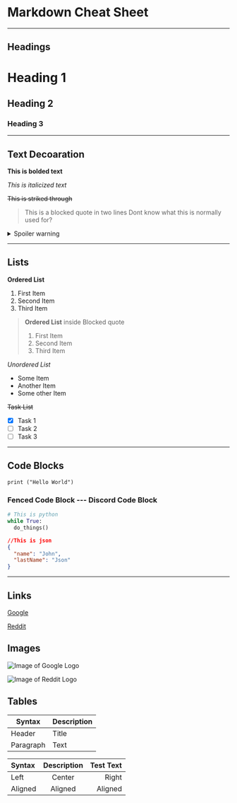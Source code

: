 # Markdown Cheat Sheet

---

## Headings

# Heading 1

## Heading 2

### Heading 3

---

## Text Decoaration
**This is bolded text**

*This is italicized text*

~~This is striked through~~

> This is a blocked quote
> in two lines
> Dont know what this is normally used for?

<details>
  <summary>Spoiler warning</summary>
  
  Spoiler text. Note that it's important to have a space after the summary tag. You should be able to write any markdown you want inside the `<details>` tag... just make sure you close `<details>` afterward.
  
  ```javascript
  console.log("I'm a code block!");
  ```
  
</details>

---

## Lists

**Ordered List**
1. First Item
2. Second Item
3. Third Item

> **Ordered List** inside Blocked quote
> 1. First Item
> 2. Second Item
> 3. Third Item

*Unordered List*
- Some Item
- Another Item
- Some other Item

~~Task List~~
- [x] Task 1
- [ ] Task 2
- [ ] Task 3

---
## Code Blocks


`print ("Hello World")`

### Fenced Code Block --- Discord Code Block
```py
# This is python
while True:
  do_things()
```

```json
//This is json
{
  "name": "John",
  "lastName": "Json"
}
```

---

## Links
[Google](https://www.google.com)

[Reddit](https://www.reddit.com)

## Images

![Image of Google Logo](https://www.google.com/images/branding/googlelogo/2x/googlelogo_color_160x56dp.png)

![Image of Reddit Logo](https://pbs.twimg.com/profile_images/1333471260483801089/OtTAJXEZ_400x400.jpg)

## Tables

| Syntax | Description |
| ----------- | ----------- |
| Header | Title |
| Paragraph | Text |


| Syntax      | Description | Test Text     |
| :--        |    :----:   |          ---: |
| Left      | Center       | Right   |
| Aligned   | Aligned        | Aligned      |
